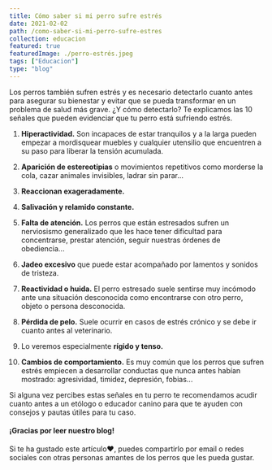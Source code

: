 ```yaml
---
title: Cómo saber si mi perro sufre estrés
date: 2021-02-02
path: /como-saber-si-mi-perro-sufre-estres
collection: educacion
featured: true
featuredImage: ./perro-estrés.jpeg
tags: ["Educacion"]
type: "blog"
---
```


Los perros también sufren estrés y es necesario detectarlo cuanto antes para asegurar su bienestar y evitar que se pueda transformar en un problema de salud más grave. ¿Y cómo detectarlo? Te explicamos las 10 señales que pueden evidenciar que tu perro está sufriendo estrés.

1. **Hiperactividad.** Son incapaces de estar tranquilos y a la larga pueden empezar a mordisquear muebles y cualquier utensilio que encuentren a su paso para liberar la tensión acumulada.

2. **Aparición de estereotipias** o movimientos repetitivos como morderse la cola, cazar animales invisibles, ladrar sin parar...

3. **Reaccionan exageradamente.**

4. **Salivación y relamido constante.**

5. **Falta de atención.** Los perros que están estresados sufren un nerviosismo generalizado que les hace tener dificultad para concentrarse, prestar atención, seguir nuestras órdenes de obediencia...

6. **Jadeo excesivo** que puede estar acompañado por lamentos y sonidos de tristeza.

7. **Reactividad o huida.** El perro estresado suele sentirse muy incómodo ante una situación desconocida como encontrarse con otro perro, objeto o persona desconocida.

8. **Pérdida de pelo.** Suele ocurrir en casos de estrés crónico y se debe ir cuanto antes al veterinario.

9. Lo veremos especialmente **rígido y tenso.**

10. **Cambios de comportamiento.** Es muy común que los perros que sufren estrés empiecen a desarrollar conductas que nunca antes habían mostrado: agresividad, timidez, depresión, fobias...

Si alguna vez percibes estas señales en tu perro te recomendamos acudir cuanto antes a un etólogo o educador canino para que te ayuden con consejos y pautas útiles para tu caso.

#### ¡Gracias por leer nuestro blog!

Si te ha gustado este artículo❤, puedes compartirlo por email o redes sociales con otras personas amantes de los perros que les pueda gustar.
